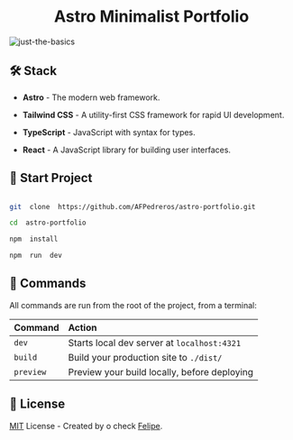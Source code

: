 <h1  align="center">Astro Minimalist Portfolio</h1>

![just-the-basics](https://github.com/withastro/astro/assets/2244813/a0a5533c-a856-4198-8470-2d67b1d7c554)

## 🛠️ Stack

- **Astro** - The modern web framework.

- **Tailwind CSS** - A utility-first CSS framework for rapid UI development.

- **TypeScript** - JavaScript with syntax for types.

- **React** - A JavaScript library for building user interfaces.

## 🚀 Start Project

```bash

git  clone  https://github.com/AFPedreros/astro-portfolio.git

cd  astro-portfolio

npm  install

npm  run  dev

```

## 🧞 Commands

All commands are run from the root of the project, from a terminal:

| Command   | Action                                       |
| :-------- | :------------------------------------------- |
| `dev`     | Starts local dev server at `localhost:4321`  |
| `build`   | Build your production site to `./dist/`      |
| `preview` | Preview your build locally, before deploying |

## 🔑 License

[MIT](https://github.com/AFPedreros/astro-portfolio/blob/main/LICENSE.txt) License - Created by o check [Felipe](https://github.com/AFPedreros).
